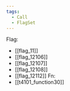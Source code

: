 ```yaml
---
tags:
  - Call
  - FlagSet
---
```

Flag:
- [[flag_11]]
- [[flag_12106]]
- [[flag_12107]]
- [[flag_12108]]
- [[flag_12112]]
Fn:
- [[t4101_function30]]
